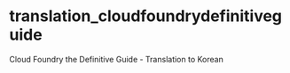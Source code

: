 # translation_cloudfoundrydefinitiveguide
Cloud Foundry the Definitive Guide - Translation to Korean
